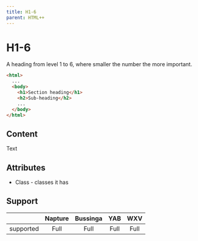 ```yaml
---
title: H1-6
parent: HTML++
---
```

# H1-6
A heading from level 1 to 6, where smaller the number the more important.

```html
<html>
  ...
  <body>
    <h1>Section heading</h1>
    <h2>Sub-heading</h2>
    ...
  </body>
</html>
```

## Content
Text

## Attributes
- Class - classes it has

## Support

|           | Napture | Bussinga | YAB  | WXV  |
| --------- | :-----: | :------: | :--: | :--: |
| supported | Full    | Full     | Full | Full |